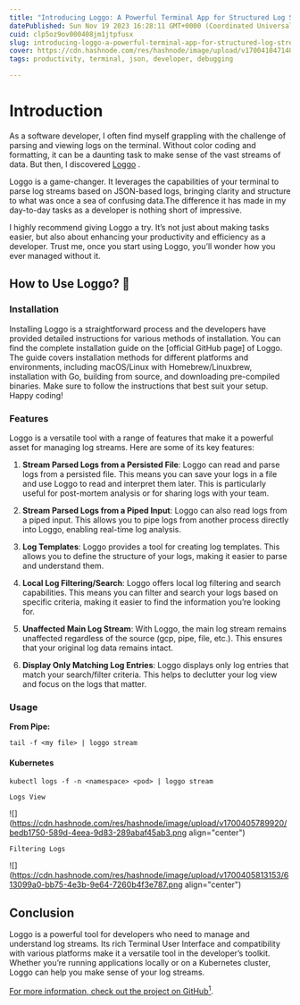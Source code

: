 ```yaml
---
title: "Introducing Loggo: A Powerful Terminal App for Structured Log Streaming"
datePublished: Sun Nov 19 2023 16:28:11 GMT+0000 (Coordinated Universal Time)
cuid: clp5oz9ov000408jm1jtpfusx
slug: introducing-loggo-a-powerful-terminal-app-for-structured-log-streaming
cover: https://cdn.hashnode.com/res/hashnode/image/upload/v1700410471407/9961f1d2-e3aa-4af2-b614-515a9f6b6f4a.png
tags: productivity, terminal, json, developer, debugging

---
```


# Introduction

As a software developer, I often find myself grappling with the challenge of parsing and viewing logs on the terminal. Without color coding and formatting, it can be a daunting task to make sense of the vast streams of data. But then, I discovered [Loggo](https://github.com/aurc/loggo) .

Loggo is a game-changer. It leverages the capabilities of your terminal to parse log streams based on JSON-based logs, bringing clarity and structure to what was once a sea of confusing data.The difference it has made in my day-to-day tasks as a developer is nothing short of impressive.

I highly recommend giving Loggo a try. It’s not just about making tasks easier, but also about enhancing your productivity and efficiency as a developer. Trust me, once you start using Loggo, you’ll wonder how you ever managed without it.

## How to Use Loggo? 🤔

### Installation

Installing Loggo is a straightforward process and the developers have provided detailed instructions for various methods of installation. You can find the complete installation guide on the \[official GitHub page\] of Loggo. The guide covers installation methods for different platforms and environments, including macOS/Linux with Homebrew/Linuxbrew, installation with Go, building from source, and downloading pre-compiled binaries. Make sure to follow the instructions that best suit your setup. Happy coding!

### Features

Loggo is a versatile tool with a range of features that make it a powerful asset for managing log streams. Here are some of its key features:

1. **Stream Parsed Logs from a Persisted File**: Loggo can read and parse logs from a persisted file. This means you can save your logs in a file and use Loggo to read and interpret them later. This is particularly useful for post-mortem analysis or for sharing logs with your team.
    
2. **Stream Parsed Logs from a Piped Input**: Loggo can also read logs from a piped input. This allows you to pipe logs from another process directly into Loggo, enabling real-time log analysis.
    
3. **Log Templates**: Loggo provides a tool for creating log templates. This allows you to define the structure of your logs, making it easier to parse and understand them.
    
4. **Local Log Filtering/Search**: Loggo offers local log filtering and search capabilities. This means you can filter and search your logs based on specific criteria, making it easier to find the information you’re looking for.
    
5. **Unaffected Main Log Stream**: With Loggo, the main log stream remains unaffected regardless of the source (gcp, pipe, file, etc.). This ensures that your original log data remains intact.
    
6. **Display Only Matching Log Entries**: Loggo displays only log entries that match your search/filter criteria. This helps to declutter your log view and focus on the logs that matter.
    

### Usage

**From Pipe:**

```plaintext
tail -f <my file> | loggo stream
```

#### Kubernetes

```plaintext
kubectl logs -f -n <namespace> <pod> | loggo stream
```

`Logs View`

![](https://cdn.hashnode.com/res/hashnode/image/upload/v1700405789920/bedb1750-589d-4eea-9d83-289abaf45ab3.png align="center")

`Filtering Logs`

![](https://cdn.hashnode.com/res/hashnode/image/upload/v1700405813153/613099a0-bb75-4e3b-9e64-7260b4f3e787.png align="center")

## Conclusion

Loggo is a powerful tool for developers who need to manage and understand log streams. Its rich Terminal User Interface and compatibility with various platforms make it a versatile tool in the developer’s toolkit. Whether you’re running applications locally or on a Kubernetes cluster, Loggo can help you make sense of your log streams.

[For more information, check out the project on GitHub<sup>1</sup>](https://github.com/aurc/loggo).